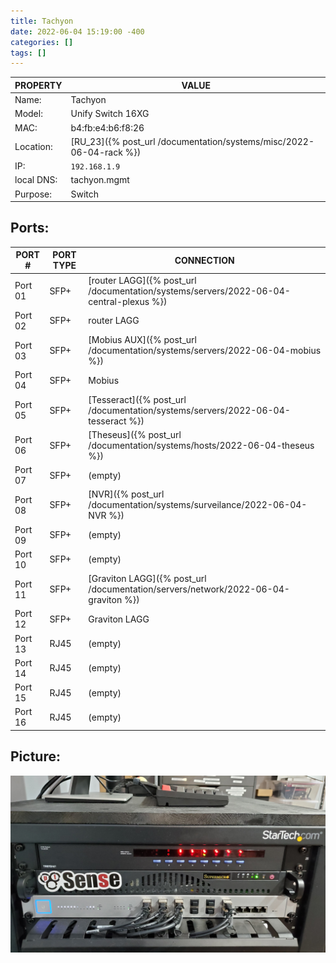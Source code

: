 ```yaml
---
title: Tachyon
date: 2022-06-04 15:19:00 -400
categories: []
tags: []
---
```


| PROPERTY   | VALUE                                                               |
| ---------- | ------------------------------------------------------------------- |
| Name:      | Tachyon                                                             |
| Model:     | Unify Switch 16XG                                                   |
| MAC:       | b4:fb:e4:b6:f8:26                                                   |
| Location:  | [RU_23]({% post_url /documentation/systems/misc/2022-06-04-rack %}) |
| IP:        | `192.168.1.9`                                                       |
| local DNS: | tachyon.mgmt                                                        |
| Purpose:   | Switch                                                              |

## Ports:

| PORT #  | PORT TYPE | CONNECTION                                                                             |
| ------- | --------- | -------------------------------------------------------------------------------------- |
| Port 01 | SFP+      | [router LAGG]({% post_url /documentation/systems/servers/2022-06-04-central-plexus %}) |
| Port 02 | SFP+      | router LAGG                                                                            |
| Port 03 | SFP+      | [Mobius AUX]({% post_url /documentation/systems/servers/2022-06-04-mobius %})          |
| Port 04 | SFP+      | Mobius                                                                                 |
| Port 05 | SFP+      | [Tesseract]({% post_url /documentation/systems/servers/2022-06-04-tesseract %})        |
| Port 06 | SFP+      | [Theseus]({% post_url /documentation/systems/hosts/2022-06-04-theseus %})              |
| Port 07 | SFP+      | (empty)                                                                                |
| Port 08 | SFP+      | [NVR]({% post_url /documentation/systems/surveilance/2022-06-04-NVR %})                |
| Port 09 | SFP+      | (empty)                                                                                |
| Port 10 | SFP+      | (empty)                                                                                |
| Port 11 | SFP+      | [Graviton LAGG]({% post_url /documentation/servers/network/2022-06-04-graviton %})     |
| Port 12 | SFP+      | Graviton LAGG                                                                          |
| Port 13 | RJ45      | (empty)                                                                                |
| Port 14 | RJ45      | (empty)                                                                                |
| Port 15 | RJ45      | (empty)                                                                                |
| Port 16 | RJ45      | (empty)                                                                                |

## Picture:

![kvm, router, 10g switch](/assets/rack_01_route.jpg)
